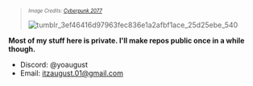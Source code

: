 > <sub><sup> _Image Credits: [Cyberpunk 2077](https://bergwerkderbilder.tumblr.com/post/660336345325191168/night-city-gifs)_ </sup></sub>
> 
>![tumblr_3ef46416d97963fec836e1a2afbf1ace_25d25ebe_540](https://github.com/user-attachments/assets/5b4b44f6-0913-4779-bf2f-fb637d090749)

**Most of my stuff here is private. I'll make repos public once in a while though.**
- Discord: @yoaugust
- Email: itzaugust.01@gmail.com

